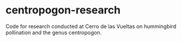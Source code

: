 # centropogon-research
Code for research conducted at Cerro de las Vueltas on hummingbird pollination and the genus centropogon.
